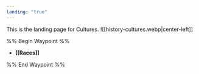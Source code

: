 ```yaml
---
landing: "true"
---
```

This is the landing page for Cultures.
![[history-cultures.webp|center-left]]

%% Begin Waypoint %%
- **[[Races]]**

%% End Waypoint %%